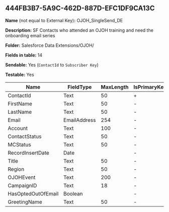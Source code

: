 ## 444FB3B7-5A9C-462D-887D-EFC1DF9CA13C

**Name** (not equal to External Key)**:** OJOH_SingleSend_DE

**Description:** SF Contacts who attended an OJOH training and need the onboarding email series

**Folder:** Salesforce Data Extensions/OJOH/

**Fields in table:** 14

**Sendable:** Yes (`ContactId` to `Subscriber Key`)

**Testable:** Yes

| Name | FieldType | MaxLength | IsPrimaryKey | IsNullable | DefaultValue |
| --- | --- | --- | --- | --- | --- |
| ContactId | Text | 50 | + | - |  |
| FirstName | Text | 50 | - | - |  |
| LastName | Text | 50 | - | - |  |
| Email | EmailAddress | 254 | - | - |  |
| Account | Text | 100 | - | + |  |
| ContactStatus | Text | 50 | - | + |  |
| MCStatus | Text | 50 | - | + |  |
| RecordInsertDate | Date |  | - | + | GetDate() |
| Title | Text | 50 | - | + |  |
| Region | Text | 50 | - | + |  |
| OJOHEvent | Text | 200 | - | + |  |
| CampaignID | Text | 18 | - | + |  |
| HasOptedOutOfEmail | Boolean |  | - | + |  |
| GreetingName | Text | 50 | - | + |  |
